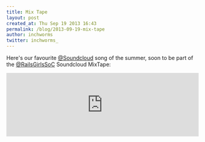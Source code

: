 ```yaml
---
title: Mix Tape
layout: post
created_at: Thu Sep 19 2013 16:43
permalink: /blog/2013-09-19-mix-tape
author: inchworms
twitter: inchworms_
---
```


Here's our favourite [@Soundcloud](https://twitter.com/soundcloud) song of the summer, soon to be part of the [@RailsGirlsSoC](https://twitter.com/RailsGirlsSoC) Soundcloud MixTape:

<iframe width="100%" height="166" scrolling="no" frameborder="no" src="https://w.soundcloud.com/player/?url=http%3A%2F%2Fapi.soundcloud.com%2Ftracks%2F99701710&amp;color=ff6600&amp;auto_play=false&amp;show_artwork=true"></iframe>

